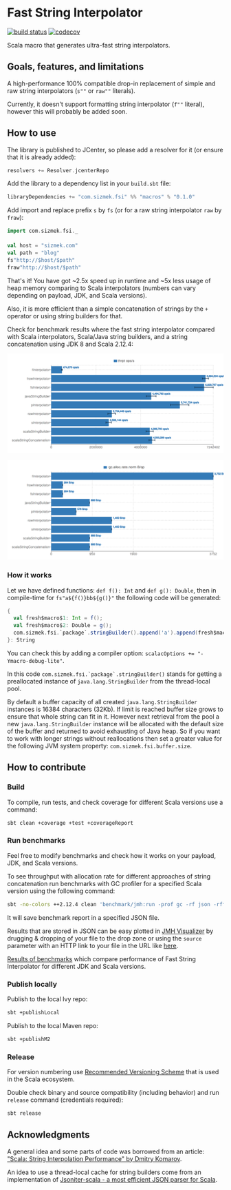 # Fast String Interpolator

[![build status](https://travis-ci.org/Sizmek/fast-string-interpolator.svg?branch=master)](https://travis-ci.org/Sizmek/fast-string-interpolator)
[![codecov](https://codecov.io/gh/Sizmek/fast-string-interpolator/branch/master/graph/badge.svg)](https://codecov.io/gh/Sizmek/fast-string-interpolator)

Scala macro that generates ultra-fast string interpolators.

## Goals, features, and limitations

A high-performance 100% compatible drop-in replacement of simple and raw string interpolators (`s""` or `raw""` literals).

Currently, it doesn't support formatting string interpolator (`f""` literal), however this will probably be added soon.

## How to use

The library is published to JCenter, so please add a resolver for it (or ensure that it is already added):

```sbt
resolvers += Resolver.jcenterRepo
```

Add the library to a dependency list in your `build.sbt` file:

```sbt
libraryDependencies += "com.sizmek.fsi" %% "macros" % "0.1.0"
```

Add import and replace prefix `s` by `fs` (or for a raw string interpolator `raw` by `fraw`):

```scala
import com.sizmek.fsi._

val host = "sizmek.com"
val path = "blog"
fs"http://$host/$path"
fraw"http://$host/$path"
```

That's it! You have got ~2.5x speed up in runtime and ~5x less usage of heap memory comparing to Scala interpolators
(numbers can vary depending on payload, JDK, and Scala versions).

Also, it is more efficient than a simple concatenation of strings by the `+` operator or using string builders for that.

Check for benchmark results where the fast string interpolator compared with
Scala interpolators, Scala/Java string builders, and a string concatenation using JDK 8 and Scala 2.12.4:

[![Throughput](docs/fast_string_interpolator_throughput.png)](docs/fast_string_interpolator_throughput.png)

[![Heap Usage](docs/fast_string_interpolator_heap_usage.png)](docs/fast_string_interpolator_heap_usage.png)

### How it works

Let we have defined functions: `def f(): Int` and `def g(): Double`, then in compile-time for `fs"a${f()}bb${g()}"`
the following code will be generated:

```scala
{
  val fresh$macro$1: Int = f();
  val fresh$macro$2: Double = g();
  com.sizmek.fsi.`package`.stringBuilder().append('a').append(fresh$macro$1).append("bb").append(fresh$macro$2).toString();
}: String
```

You can check this by adding a compiler option: `scalacOptions += "-Ymacro-debug-lite"`.

In this code ```com.sizmek.fsi.`package`.stringBuilder()``` stands for getting a preallocated instance of
`java.lang.StringBuilder` from the thread-local pool.

By default a buffer capacity of all created `java.lang.StringBuilder` instances is 16384 characters (32Kb). If limit
is reached buffer size grows to ensure that whole string can fit in it. However next retrieval from the pool a new 
`java.lang.StringBuilder` instance will be allocated with the default size of the buffer and returned to avoid 
exhausting of Java heap. So if you want to work with longer strings without reallocations then set a greater value for 
the following JVM system property: `com.sizmek.fsi.buffer.size`.

## How to contribute

### Build

To compile, run tests, and check coverage for different Scala versions use a command:

```sh
sbt clean +coverage +test +coverageReport
```

### Run benchmarks

Feel free to modify benchmarks and check how it works on your payload, JDK, and Scala versions.

To see throughput with allocation rate for different approaches of string concatenation run benchmarks with GC profiler
for a specified Scala version using the following command:

```sh
sbt -no-colors ++2.12.4 clean 'benchmark/jmh:run -prof gc -rf json -rff jdk-8_scala-2.12.4.json .*'
```

It will save benchmark report in a specified JSON file.

Results that are stored in JSON can be easy plotted in [JMH Visualizer](http://jmh.morethan.io/) by drugging & dropping
of your file to the drop zone or using the `source` parameter with an HTTP link to your file in the URL like 
[here](http://jmh.morethan.io/?source=https://sizmek.github.io/fast-string-interpolator/jdk-8_scala-2.12.4.json).

[Results of benchmarks](https://sizmek.github.io/fast-string-interpolator) which compare performance of Fast String
Interpolator for different JDK and Scala versions.  

### Publish locally

Publish to the local Ivy repo:

```sh
sbt +publishLocal
```

Publish to the local Maven repo:

```sh
sbt +publishM2
```

### Release

For version numbering use [Recommended Versioning Scheme](http://docs.scala-lang.org/overviews/core/binary-compatibility-for-library-authors.html#recommended-versioning-scheme)
that is used in the Scala ecosystem.

Double check binary and source compatibility (including behavior) and run `release` command (credentials required):

```sh
sbt release
```

## Acknowledgments

A general idea and some parts of code was borrowed from an article: ["Scala: String Interpolation Performance" by Dmitry Komarov](https://medium.com/@dkomanov/scala-string-interpolation-performance-21dc85e83afd).

An idea to use a thread-local cache for string builders come from an implementation of
[Jsoniter-scala - a most efficient JSON parser for Scala](https://github.com/plokhotnyuk/jsoniter-scala).
